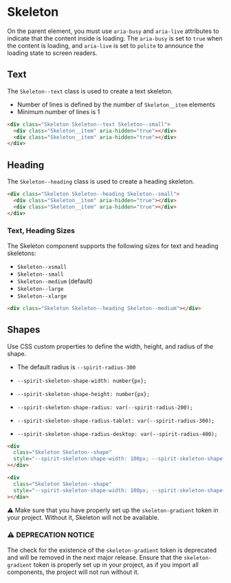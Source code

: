 # Skeleton

On the parent element, you must use `aria-busy` and `aria-live` attributes to indicate that the content inside is loading.
The `aria-busy` is set to `true` when the content is loading, and `aria-live` is set to `polite` to announce the loading
state to screen readers.

## Text

The `Skeleton--text` class is used to create a text skeleton.

- Number of lines is defined by the number of `Skeleton__item` elements
- Minimum number of lines is 1

```html
<div class="Skeleton Skeleton--text Skeleton--small">
  <div class="Skeleton__item" aria-hidden="true"></div>
  <div class="Skeleton__item" aria-hidden="true"></div>
</div>
```

## Heading

The `Skeleton--heading` class is used to create a heading skeleton.

```html
<div class="Skeleton Skeleton--heading Skeleton--small">
  <div class="Skeleton__item" aria-hidden="true"></div>
  <div class="Skeleton__item" aria-hidden="true"></div>
</div>
```

### Text, Heading Sizes

The Skeleton component supports the following sizes for text and heading skeletons:

- `Skeleton--xsmall`
- `Skeleton--small`
- `Skeleton--medium` (default)
- `Skeleton--large`
- `Skeleton--xlarge`

```html
<div class="Skeleton Skeleton--heading Skeleton--medium"></div>
```

## Shapes

Use CSS custom properties to define the width, height, and radius of the shape.

- The default radius is `--spirit-radius-300`

- `--spirit-skeleton-shape-width: number{px};`
- `--spirit-skeleton-shape-height: number{px};`
- `--spirit-skeleton-shape-radius: var(--spirit-radius-200);`
- `--spirit-skeleton-shape-radius-tablet: var(--spirit-radius-300);`
- `--spirit-skeleton-shape-radius-desktop: var(--spirit-radius-400);`

```html
<div
  class="Skeleton Skeleton--shape"
  style="--spirit-skeleton-shape-width: 100px; --spirit-skeleton-shape-height: 100px; --spirit-skeleton-shape-radius: var(--spirit-radius-400)"
></div>
```

```html
<div
  class="Skeleton Skeleton--shape"
  style="--spirit-skeleton-shape-width: 100px; --spirit-skeleton-shape-height: 100px"
></div>
```

⚠️ Make sure that you have properly set up the `skeleton-gradient` token in your project. Without it, Skeleton will not be available.

### ⚠️ DEPRECATION NOTICE

The check for the existence of the `skeleton-gradient` token is deprecated and will be removed in the next major release. Ensure that the `skeleton-gradient` token is properly set up in your project, as if you import all components, the project will not run without it.
